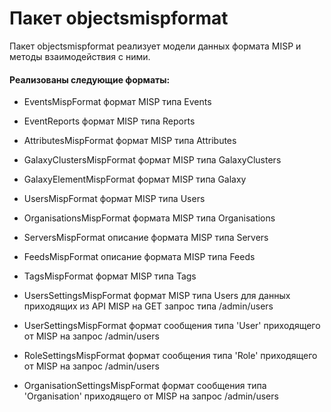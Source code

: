 # Пакет objectsmispformat

Пакет objectsmispformat реализует модели данных формата MISP и методы взаимодействия с ними.

#### Реализованы следующие форматы:

- EventsMispFormat формат MISP типа Events
- EventReports формат MISP типа Reports
- AttributesMispFormat формат MISP типа Attributes
- GalaxyClustersMispFormat формат MISP типа GalaxyClusters
- GalaxyElementMispFormat формат MISP типа Galaxy
- UsersMispFormat формат MISP типа Users
- OrganisationsMispFormat формата MISP типа Organisations
- ServersMispFormat описание формата MISP типа Servers
- FeedsMispFormat описание формата MISP типа Feeds
- TagsMispFormat формат MISP типа Tags

- UsersSettingsMispFormat формат MISP типа Users для данных приходящих из API MISP на GET запрос типа /admin/users
- UserSettingsMispFormat формат сообщения типа 'User' приходящего от MISP на запрос /admin/users
- RoleSettingsMispFormat формат сообщения типа 'Role' приходящего от MISP на запрос /admin/users
- OrganisationSettingsMispFormat формат сообщения типа 'Organisation' приходящего от MISP на запрос /admin/users
